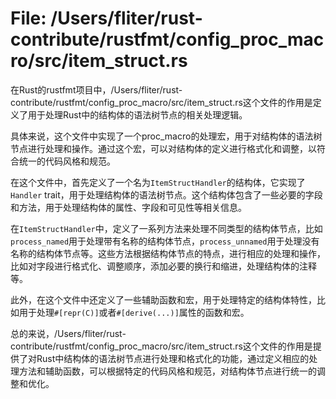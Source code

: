 # File: /Users/fliter/rust-contribute/rustfmt/config_proc_macro/src/item_struct.rs

在Rust的rustfmt项目中，/Users/fliter/rust-contribute/rustfmt/config_proc_macro/src/item_struct.rs这个文件的作用是定义了用于处理Rust中的结构体的语法树节点的相关处理逻辑。

具体来说，这个文件中实现了一个proc_macro的处理宏，用于对结构体的语法树节点进行处理和操作。通过这个宏，可以对结构体的定义进行格式化和调整，以符合统一的代码风格和规范。

在这个文件中，首先定义了一个名为`ItemStructHandler`的结构体，它实现了`Handler` trait，用于处理结构体的语法树节点。这个结构体包含了一些必要的字段和方法，用于处理结构体的属性、字段和可见性等相关信息。

在`ItemStructHandler`中，定义了一系列方法来处理不同类型的结构体节点，比如`process_named`用于处理带有名称的结构体节点，`process_unnamed`用于处理没有名称的结构体节点等。这些方法根据结构体节点的特点，进行相应的处理和操作，比如对字段进行格式化、调整顺序，添加必要的换行和缩进，处理结构体的注释等。

此外，在这个文件中还定义了一些辅助函数和宏，用于处理特定的结构体特性，比如用于处理`#[repr(C)]`或者`#[derive(...)]`属性的函数和宏。

总的来说，/Users/fliter/rust-contribute/rustfmt/config_proc_macro/src/item_struct.rs这个文件的作用是提供了对Rust中结构体的语法树节点进行处理和格式化的功能，通过定义相应的处理方法和辅助函数，可以根据特定的代码风格和规范，对结构体节点进行统一的调整和优化。

